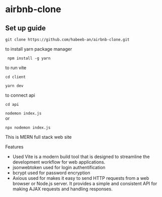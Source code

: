 # airbnb-clone

<p><h2>Set up guide</h2>

```git clone https://github.com/habeeb-an/airbnb-clone.git```
<p>to install yarn package manager</p>

``` npm install -g yarn```
<p>to run vite</p>

```cd client```

```yarn dev```

to connect api

```cd api```

```nodemon index.js```  
or

```npx nodemon index.js```

<p></p>
</p>

<p>This is MERN full stack web site</p>
<p>Features</p>
<ul>
<li>Used Vite is a modern build tool that is designed to streamline the development workflow for web applications.</li>
<li>jsonwebtoken used for login authentification</li>
<li>bcrypt used for password encryption</li>
<li>Axious used for makes it easy to send HTTP requests from a web browser or Node.js server. It provides a simple and consistent API for making AJAX requests and handling responses.</li>
</ul>
